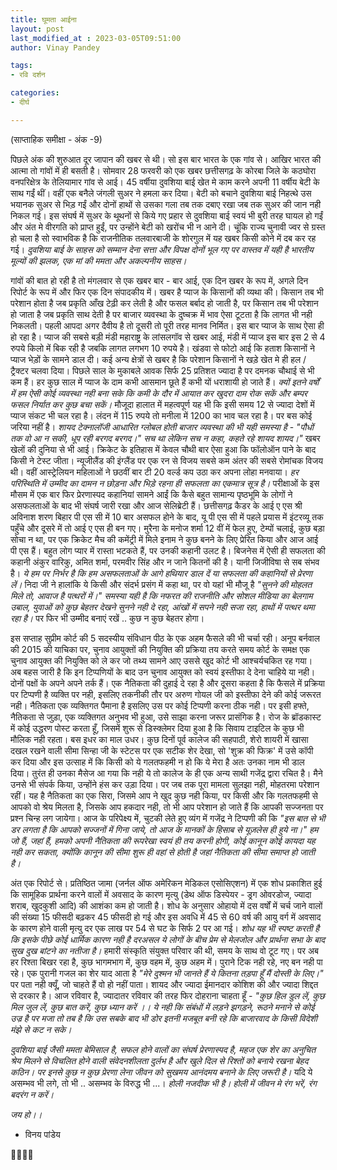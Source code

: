 ```yaml
---
title: घूमता आईना
layout: post
last_modified_at : 2023-03-05T09:51:00
author: Vinay Pandey

tags:
- रवि दर्शन

categories:
- दीर्घ

---
```


(साप्ताहिक समीक्षा - अंक -9)

पिछले अंक की शुरुआत दूर जापान की खबर से थी।  सो इस बार भारत के एक गांव से। आखिर भारत की आत्मा तो गांवों में ही बसती है। सोमवार 28 फरवरी को एक खबर छत्तीसगढ़ के कोरबा जिले के कठघोरा वनपरिक्षेत्र के तेलियामार गांव से आई। 45 वर्षीया दुवशिया बाई खेत मे काम करने अपनी 11 वर्षीय बेटी के साथ गईं थीं। वहीं एक बनैले जंगली सुअर ने हमला कर दिया। बेटी को बचाने दुवशिया बाई निहत्थे उस भयानक सुअर से भिड़ गईं और दोनों हाथों से उसका गला तब तक दबाए रखा जब तक सुअर की जान नही निकल गई। इस संघर्ष में सुअर के थूथनों से किये गए प्रहार से दुवशिया बाई स्वयं भी बुरी तरह घायल हो गईं और अंत मे वीरगति को प्राप्त हुईं, पर उन्होंने बेटी को खरोंच भी न आने दी। चूंकि राज्य चुनावी ज्वर से ग्रस्त हो चला है सो स्वाभविक है कि राजनीतिक तलवारबाजी के शोरगुल में यह खबर किसी कोने में दब कर रह गई। *दुवशिया बाई के साहस को सम्मान देना सत्ता और विपक्ष दोनों भूल गए पर वास्तव में यही है भारतीय मूल्यों की झलक, एक मां की ममता और अकल्पनीय साहस।*

गांवों की बात हो रही है तो मंगलवार से एक खबर बार - बार आई, एक दिन खबर के रूप में, अगले दिन रिपोर्ट के रूप में और फिर एक दिन संपादकीय में। खबर है प्याज के किसानों की व्यथा की। किसान तब भी परेशान होता है जब प्रकृति आँख टेढ़ी कर लेती है और फसल बर्बाद हो जाती है, पर किसान तब भी परेशान हो जाता है जब प्रकृति साथ देती है पर बाजार व्यवस्था के दुष्चक्र में भाव ऐसा टूटता है कि लागत भी नही निकलती। पहली आपदा अगर दैवीय है तो दूसरी तो पूरी तरह मानव निर्मित। इस बार प्याज के साथ ऐसा ही हो रहा है। प्याज की सबसे बड़ी मंडी महाराष्ट्र के लांसलगॉव से खबर आई, मंडी में प्याज इस बार इस 2 से 4 रुपये किलो में बिक रही है जबकि लागत लगभग 10 रुपये है। खंडवा से फोटो आई कि हताश किसानों ने प्याज भेड़ों के सामने डाल दी। कई अन्य क्षेत्रों से खबर है कि परेशान किसानों ने खड़े खेत मे ही हल / ट्रैक्टर चलवा दिया। पिछले साल के मुकाबले आवक सिर्फ 25 प्रतिशत ज्यादा है पर दमनक चौथाई से भी कम हैं। हर कुछ साल में प्याज के दाम कभी आसमान छूते हैं कभी यों धराशायी हो जाते हैं। *क्यों इतने वर्षों में हम ऐसी कोई व्यवस्था नही बना सके कि कमी के दौर में आयात कर खुदरा दाम रोक सकें और बम्पर फसल निर्यात कर कुछ बचा सकें।* मौजूदा हालात में महत्वपूर्ण यह भी कि इसी समय 12 से ज्यादा देशों में प्याज संकट भी चल रहा है। लंदन में 115 रुपये तो मनीला में 1200 का भाव चल रहा है। पर बस कोई जरिया नहीं है। *शायद टेक्नालॉजी आधारित ग्लोबल होती  बाजार व्यवस्था की भी यही समस्या है* -
_"पौधों तक वो आ न सकी,_
_धूप रही बरगद बरगद।"_
_सच था लेकिन सच न कहा,_
_कहते रहे शायद शायद।"_
खबर खेलों की दुनिया से भी आई। क्रिकेट के इतिहास में केवल चौथी बार ऐसा हुआ कि फॉलोऑन पाने के बाद किसी ने टेस्ट जीता। न्यूजीलैंड की इंग्लैंड पर एक रन से विजय सबसे कम अंतर की सबसे रोमांचक विजय थी। वहीं आस्ट्रेलियन महिलाओं ने छठवीं बार टी 20 वर्ल्ड कप उठा कर अपना लोहा मनवाया। *हर परिस्थिति में उम्मीद का दामन न छोड़ना और भिड़े रहना ही सफलता का एकमात्र सूत्र है।*  परीक्षाओं के इस मौसम में एक बार फिर प्रेरणास्पद कहानियां सामने आईं कि कैसे बहुत सामान्य पृष्ठभूमि के लोगों ने असफलताओं के बाद भी संघर्ष जारी रखा और आज सेलिब्रेटी हैं। छत्तीसगढ़ कैडर के आई ए एस श्री अविनाश शरण बिहार पी एस सी में 10 बार असफल होने के बाद, यू पी एस सी में पहले प्रयास में इंटरव्यू तक पहुँचे और दूसरे में तो आई ए एस ही बन गए। मुरैना के मनोज शर्मा 12 वीं में फेल हुए, टेम्पों चलाई, कुछ बड़ा सोचा न था, पर एक क्रिकेट मैच की कमेंट्री में मिले इनाम ने कुछ बनने के लिए प्रेरित किया और आज आई पी एस हैं। बहुत लोग प्यार में रास्ता भटकते हैं, पर उनकी कहानी उलट है। बिजनेस में ऐसी ही सफलता की कहानी अंकुर वारिकु, अमित शर्मा, परमवीर सिंह और न जाने कितनों की है।  यानी जिजीविषा से सब संभव है। *ये हम पर निर्भर है कि हम असफलताओं के आगे हथियार डाल दें या सफलता की कहानियों से प्रेरणा लें।* निदा जी ने हालांकि ये किसी और संदर्भ प्रसंग में कहा था, पर वो यहां भी मौजू है
_"सुनने की मोहलत मिले तो,_
_आवाज है पत्थरों में।"_
*समस्या यही है कि नफरत की राजनीति और सोशल मीडिया का बेलगाम उबाल, युवाओं को कुछ बेहतर देखने सुनने नही दे रहा, आंखों में सपने नही सजा रहा, हाथों में पत्थर थमा रहा है।* पर फिर भी उम्मीद बनाएं रखें .. कुछ न कुछ बेहतर होगा।

इस सप्ताह सुप्रीम कोर्ट की 5 सदस्यीय संविधान पीठ के एक अहम फैसले की भी चर्चा रही। अनूप बर्नवाल की 2015 की याचिका पर, चुनाव आयुक्तों की नियुक्ति की प्रक्रिया तय करते समय कोर्ट के समक्ष एक चुनाव आयुक्त की नियुक्ति को ले कर जो तथ्य सामने आए उससे खुद कोर्ट भी आश्चर्यचकित रह गया। अब बहस जारी है कि इन टिप्पणियों के बाद उन चुनाव आयुक्त को स्वयं इस्तीफा दे देना चाहिये या नही। दोनों पक्षों के अपने अपने तर्क हैं। एक नैतिकता की दुहाई दे रहा है और दूसरा कहता है कि फैसले में प्रक्रिया पर टिप्पणी है व्यक्ति पर नही, इसलिए तकनीकी तौर पर अरुण गोयल जी को इस्तीफा देने की कोई जरूरत नही। नैतिकता एक व्यक्तिगत पैमाना है इसलिए उस पर कोई टिप्पणी करना ठीक नही। पर इसी हफ्ते, नैतिकता से जुड़ा, एक व्यक्तिगत अनुभव भी हुआ, उसे साझा करना जरूर प्रासंगिक है। रोज के ब्रॉडकास्ट में कोई उद्धरण पोस्ट करता हूँ, जिसमें शुरू से डिस्क्लेमर दिया हुआ है कि सिवाय टाइटिल के कुछ भी मौलिक नही रहता। बस इधर का माल उधर। कुछ दिनों पूर्व कालेज की सहपाठी, शेरो शायरी में खासा दखल रखने वाली सीमा सिन्हा जी के स्टेटस पर एक सटीक शेर देखा, सो 'शुक्र की फिक्र' में उसे कॉपी कर दिया और इस उत्साह में कि किसी को ये गलतफहमी न हो कि ये मेरा है अतः उनका नाम भी डाल दिया। तुरंत ही उनका मैसेज आ गया कि नही ये तो कालेज के ही एक अन्य साथी गजेंद्र द्वारा रचित है। मैने उनसे भी संपर्क किया, उन्होंने हंस कर उड़ा दिया। पर जब तक पूरा मामला सुलझा नही, मोहतरमा परेशान रहीं। यह है नैतिकता का एक सिरा, जिसमे आप ने खुद कुछ नही किया, पर किसी और कि गलतफहमी से आपको वो श्रेय मिलता है, जिसके आप हकदार नही, तो भी आप परेशान हो जाते हैं कि आपकी सज्जनता पर प्रश्न चिन्ह लग जायेगा। आज के परिपेक्ष्य में, चुटकी लेते हुए व्यंग में गजेंद्र ने टिप्पणी की कि _"इस बात से भी डर लगता है कि आपको सज्जनों में गिना जाये, तो आज के मानकों के हिसाब से यूज़लेस ही हुये ना।"_ *हम जो हैं, जहां हैं, हमको अपनी नैतिकता की रूपरेखा स्वयं ही तय करनी होगी, कोई कानून कोई कायदा यह नही कर सकता, क्योंकि कानून की सीमा शुरू ही वहां से होती है जहां नैतिकता की सीमा समाप्त हो जाती है।*

अंत एक रिपोर्ट से। प्रतिष्ठित जामा (जर्नल ऑफ अमेरिकन मेडिकल एसोसिएशन) में एक शोध प्रकाशित हुई कि सामूहिक प्रार्थना करने वालों में अवसाद के कारण मृत्यु (डेथ ऑफ डिस्पेयर - ड्रग ओवरडोज, ज्यादा शराब, खुदकुशी आदि) की आशंका कम हो जाती है। शोध के अनुसार ओहायो में दस वर्षों में चर्च जाने वालों  की संख्या 15 फीसदी बढ़कर 45 फीसदी हो गई और इस अवधि में 45 से 60 वर्ष की आयु वर्ग में अवसाद के कारण होने वाली मृत्यु दर एक लाख पर 54 से घट के सिर्फ 2 पर आ गई। *शोध यह भी स्पष्ट करती है कि इसके पीछे कोई धार्मिक कारण नही है दरअसल ये लोगों के बीच प्रेम से मेलजोल और प्रार्थना सभा के बाद सुख दुख बांटने का नतीजा है।* हमारी संस्कृति संयुक्त परिवार की थी, समय के साथ वो टूट गए। पर अब हर रिश्ता बिखर रहा है, कुछ भागमभाग में, कुछ वहम में, कुछ अहम में। पुराने टिक नही रहे, नए बन नही पा रहे। एक पुरानी गजल का शेर याद आता है _"मेरे दुश्मन भी जानते हैं ये कितना तड़पा हूँ मैं दोस्ती के लिए।"_ पर पता नही क्यूँ, जो चाहते हैं वो हो नहीं पाता। शायद और ज्यादा ईमानदार कोशिश की और ज्यादा शिद्दत से दरकार है। आज रविवार है, ज्यादातर रविवार की तरह फिर दोहराना चाहता हूँ -
_"कुछ हिल डुल लें, कुछ मिल जुल लें,_
_कुछ बात करें, कुछ ध्यान करें ।।_
*ये नही कि संबंधों में लड़ने झगड़ने, रूठने मनाने से कोई उज्र है पर मजा तो तब है कि उस सबके बाद भी डोर इतनी मजबूत बनी रहे कि बाजारवाद के किसी विदेशी मंझे से कट न सके।*

*दुवशिया बाई जैसी ममता बेमिसाल है, सफल होने वालों का संघर्ष प्रेरणास्पद है, महज एक शेर का अनुचित श्रेय मिलने से विचलित होने वाली  संवेदनशीलता दुर्लभ है और खुले दिल से रिश्तों को बनाये रखना बेहद कठिन। पर इनसे कुछ न कुछ प्रेरणा लेना जीवन को सुखमय आनंदमय बनाने के लिए जरूरी है।* यदि ये असम्भव भी लगे, तो भी .. असम्भव के विरुद्ध भी ...। *होली नजदीक भी है। होली में जीवन मे रंग भरें, रंग बदरंग न करें।*

*जय हो।।*

- विनय पांडेय

🙏🌷🌷🙏

